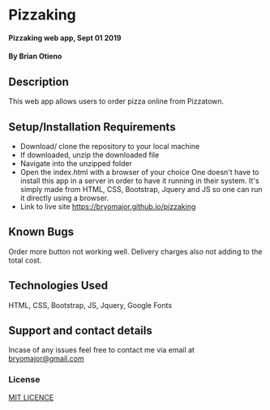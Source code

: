 # Pizzaking
#### Pizzaking web app, Sept 01 2019
#### By **Brian Otieno**
## Description
This web app allows users to order pizza online from Pizzatown.
## Setup/Installation Requirements
*  Download/ clone the repository to your local machine
* If downloaded, unzip the downloaded file
* Navigate into the unzipped folder
* Open the index.html with a browser of your choice
One doesn't have to install this app in a server in order to have it running in their system. It's simply made from HTML, CSS, Bootstrap, Jquery and JS so one can run it directly using a browser.
* Link to live site https://bryomajor.github.io/pizzaking
## Known Bugs
Order more button not working well. Delivery charges also not adding to the total cost.
## Technologies Used
HTML, CSS, Bootstrap, JS, Jquery, Google Fonts
## Support and contact details
Incase of any issues feel free to contact me via email at bryomajor@gmail.com
### License
[MIT LICENCE](LICENCE)